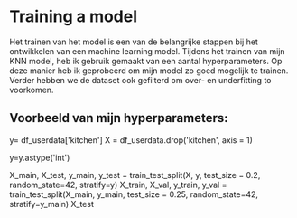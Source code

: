 # Training a model

Het trainen van het model is een van de belangrijke stappen bij het ontwikkelen van een machine learning model. Tijdens het trainen van mijn KNN model, heb ik gebruik gemaakt van een aantal hyperparameters. Op deze manier heb ik geprobeerd om mijn model zo goed mogelijk te trainen. Verder hebben we de dataset ook gefilterd om over- en underfitting to voorkomen.

## Voorbeeld van mijn hyperparameters:

y= df_userdata['kitchen']
X = df_userdata.drop('kitchen', axis = 1)

y=y.astype('int')

X_main, X_test, y_main, y_test = train_test_split(X, y, test_size = 0.2, random_state=42, stratify=y)
X_train, X_val, y_train, y_val = train_test_split(X_main, y_main, test_size = 0.25, random_state=42, stratify=y_main)
X_test
